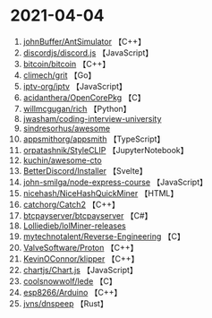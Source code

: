 # 2021-04-04

1. [johnBuffer/AntSimulator](https://github.com/johnBuffer/AntSimulator) 【C++】
2. [discordjs/discord.js](https://github.com/discordjs/discord.js) 【JavaScript】
3. [bitcoin/bitcoin](https://github.com/bitcoin/bitcoin) 【C++】
4. [climech/grit](https://github.com/climech/grit) 【Go】
5. [iptv-org/iptv](https://github.com/iptv-org/iptv) 【JavaScript】
6. [acidanthera/OpenCorePkg](https://github.com/acidanthera/OpenCorePkg) 【C】
7. [willmcgugan/rich](https://github.com/willmcgugan/rich) 【Python】
8. [jwasham/coding-interview-university](https://github.com/jwasham/coding-interview-university) 
9. [sindresorhus/awesome](https://github.com/sindresorhus/awesome) 
10. [appsmithorg/appsmith](https://github.com/appsmithorg/appsmith) 【TypeScript】
11. [orpatashnik/StyleCLIP](https://github.com/orpatashnik/StyleCLIP) 【JupyterNotebook】
12. [kuchin/awesome-cto](https://github.com/kuchin/awesome-cto) 
13. [BetterDiscord/Installer](https://github.com/BetterDiscord/Installer) 【Svelte】
14. [john-smilga/node-express-course](https://github.com/john-smilga/node-express-course) 【JavaScript】
15. [nicehash/NiceHashQuickMiner](https://github.com/nicehash/NiceHashQuickMiner) 【HTML】
16. [catchorg/Catch2](https://github.com/catchorg/Catch2) 【C++】
17. [btcpayserver/btcpayserver](https://github.com/btcpayserver/btcpayserver) 【C#】
18. [Lolliedieb/lolMiner-releases](https://github.com/Lolliedieb/lolMiner-releases) 
19. [mytechnotalent/Reverse-Engineering](https://github.com/mytechnotalent/Reverse-Engineering) 【C】
20. [ValveSoftware/Proton](https://github.com/ValveSoftware/Proton) 【C++】
21. [KevinOConnor/klipper](https://github.com/KevinOConnor/klipper) 【C++】
22. [chartjs/Chart.js](https://github.com/chartjs/Chart.js) 【JavaScript】
23. [coolsnowwolf/lede](https://github.com/coolsnowwolf/lede) 【C】
24. [esp8266/Arduino](https://github.com/esp8266/Arduino) 【C++】
25. [jvns/dnspeep](https://github.com/jvns/dnspeep) 【Rust】
